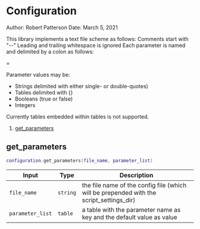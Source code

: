 # Configuration

Author: Robert Patterson Date: March 5, 2021

This library implements a text file scheme as follows: Comments start with "--" Leading and trailing whitespace is ignored Each parameter is named and delimited by a colon as follows:

<parameter-name> = <parameter-value>

Parameter values may be:

-   Strings delimited with either single- or double-quotes)
-   Tables delimited with {}
-   Booleans (true or false)
-   Integers

Currently tables embedded within tables is not supported.

1. [get_parameters](#get_parameters)

## get_parameters

```lua
configuration.get_parameters(file_name, parameter_list)
```

| Input | Type | Description |
| --- | --- | --- |
| `file_name` | `string` | the file name of the config file (which will be prepended with the script_settings_dir) |
| `parameter_list` | `table` | a table with the parameter name as key and the default value as value |

